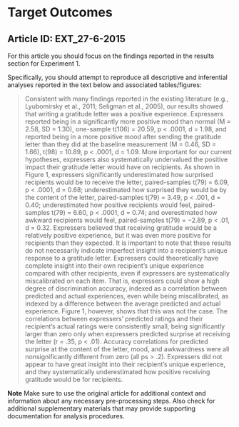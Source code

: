 # Target Outcomes
## Article ID: EXT_27-6-2015

For this article you should focus on the findings reported in the results section for Experiment 1.

Specifically, you should attempt to reproduce all descriptive and inferential analyses reported in the text below and associated tables/figures:

> Consistent with many findings reported in the existingliterature (e.g., Lyubomirsky et al., 2011; Seligman et al.,2005), our results showed that writing a gratitude letterwas a positive experience. Expressers reported being ina significantly more positive mood than normal (M =2.58, SD = 1.30), one-sample t(106) = 20.59, p < .0001,d = 1.98, and reported being in a more positive moodafter sending the gratitude letter than they did at thebaseline measurement (M = 0.46, SD = 1.66), t(98) =10.89, p < .0001, d = 1.09.More important for our current hypotheses, expressersalso systematically undervalued the positive impacttheir gratitude letter would have on recipients. As shown in Figure 1, expressers significantly underestimatedhow surprised recipients would be to receivethe letter, paired-samples t(79) = 6.09, p < .0001, d =0.68; underestimated how surprised they would be bythe content of the letter, paired-samples t(79) = 3.49,p < .001, d = 0.40; underestimated how positive recipientswould feel, paired-samples t(79) = 6.60, p < .0001,d = 0.74; and overestimated how awkward recipientswould feel, paired-samples t(79) = −2.89, p < .01, d =0.32. Expressers believed that receiving gratitude wouldbe a relatively positive experience, but it was even morepositive for recipients than they expected.It is important to note that these results do not necessarilyindicate imperfect insight into a recipient’sunique response to a gratitude letter. Expressers couldtheoretically have complete insight into their own recipient’sunique experience compared with other recipients,even if expressers are systematically miscalibratedon each item. That is, expressers could show a highdegree of discrimination accuracy, indexed as a correlationbetween predicted and actual experiences, evenwhile being miscalibrated, as indexed by a differencebetween the average predicted and actual experience.Figure 1, however, shows that this was not the case.The correlations between expressers’ predicted ratingsand their recipient’s actual ratings were consistentlysmall, being significantly larger than zero only whenexpressers predicted surprise at receiving the letter(r = .35, p < .01). Accuracy correlations for predictedsurprise at the content of the letter, mood, and awkwardnesswere all nonsignificantly different from zero (all ps > .2). Expressers did not appear to have greatinsight into their recipient’s unique experience, andthey systematically underestimated how positive receivinggratitude would be for recipients.

**Note**
Make sure to use the original article for additional context and information about any necessary pre-processing steps. Also check for additional supplementary materials that may provide supporting documentation for analysis procedures.

